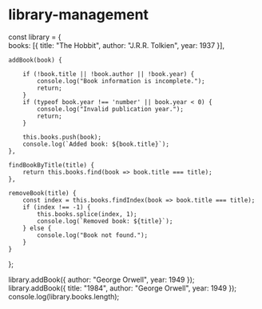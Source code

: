 # library-management
const library = {  
    books: [{ title: "The Hobbit", author: "J.R.R. Tolkien", year: 1937 }],  
    
    addBook(book) {  
    
        if (!book.title || !book.author || !book.year) {  
            console.log("Book information is incomplete.");  
            return;  
        }  
        if (typeof book.year !== 'number' || book.year < 0) {  
            console.log("Invalid publication year.");  
            return;  
        }  

        this.books.push(book);  
        console.log(`Added book: ${book.title}`);  
    },  

    findBookByTitle(title) {  
        return this.books.find(book => book.title === title);  
    },  

    removeBook(title) {  
        const index = this.books.findIndex(book => book.title === title);  
        if (index !== -1) {  
            this.books.splice(index, 1);  
            console.log(`Removed book: ${title}`);  
        } else {  
            console.log("Book not found.");  
        }  
    }  
};  


library.addBook({ author: "George Orwell", year: 1949 });  
library.addBook({ title: "1984", author: "George Orwell", year: 1949 }); 
console.log(library.books.length);
